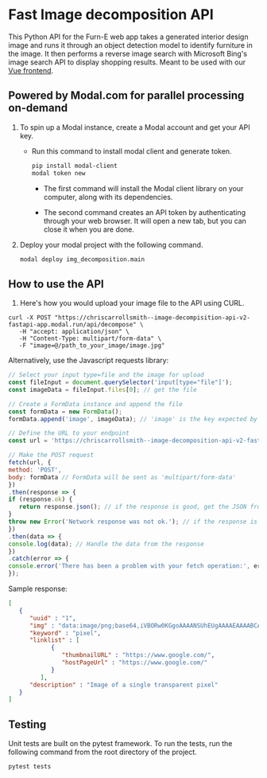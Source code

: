 # Fast Image decomposition API

This Python API for the Furn-E web app takes a generated interior design image and runs it through an object detection model to identify furniture in the image. It then performs a reverse image search with Microsoft Bing's image search API to display shopping results. Meant to be used with our [Vue frontend](https://github.com/TeamZombies/furne_frontend).

## Powered by Modal.com for parallel processing on-demand

1. To spin up a Modal instance, create a Modal account and get your API key.

   - Run this command to install modal client and generate token.

     ```bash
     pip install modal-client
     modal token new
     ```

     - The first command will install the Modal client library on your computer, along with its dependencies.

     - The second command creates an API token by authenticating through your web browser. It will open a new tab, but you can close it when you are done.

2. Deploy your modal project with the following command.

   ```bash
   modal deploy img_decomposition.main
   ```

## How to use the API

1. Here's how you would upload your image file to the API using CURL.

  ```curl
  curl -X POST "https://chriscarrollsmith--image-decompisition-api-v2-fastapi-app.modal.run/api/decompose" \
     -H "accept: application/json" \
     -H "Content-Type: multipart/form-data" \
     -F "image=@/path_to_your_image/image.jpg"
  ```

Alternatively, use the Javascript requests library:

   ```javascript
   // Select your input type=file and the image for upload
   const fileInput = document.querySelector('input[type="file"]');
   const imageData = fileInput.files[0]; // get the file

   // Create a FormData instance and append the file
   const formData = new FormData();
   formData.append('image', imageData); // 'image' is the key expected by the backend

   // Define the URL to your endpoint
   const url = 'https://chriscarrollsmith--image-decomposition-api-v2-fastapi-app.modal.run/api/decompose';

   // Make the POST request
   fetch(url, {
   method: 'POST',
   body: formData // FormData will be sent as 'multipart/form-data'
   })
   .then(response => {
   if (response.ok) {
      return response.json(); // if the response is good, get the JSON from the response
   }
   throw new Error('Network response was not ok.'); // if the response is not good, throw an error
   })
   .then(data => {
   console.log(data); // Handle the data from the response
   })
   .catch(error => {
   console.error('There has been a problem with your fetch operation:', error);
   });
   ```

Sample response:

   ```json
   [
      {
         "uuid" : "1",
         "img" : "data:image/png;base64,iVBORw0KGgoAAAANSUhEUgAAAAEAAAABCAYAAAAfFcSJAAAADUlEQVR42mP8z/C/HgAGgwJ/lK3Q6wAAAABJRU5ErkJggg==",
         "keyword" : "pixel",
         "linklist" : [
               {
                  "thumbnailURL" : "https://www.google.com/",
                  "hostPageUrl" : "https://www.google.com/"
               }
            ],
         "description" : "Image of a single transparent pixel"
      }
   ]
   ```

## Testing

Unit tests are built on the pytest framework. To run the tests, run the following command from the root directory of the project.

```bash
pytest tests
```
